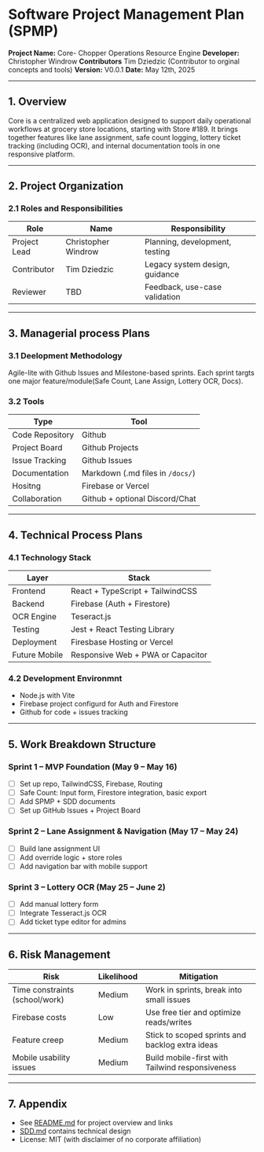 # Software Project Management Plan (SPMP)
**Project Name:** Core- Chopper Operations Resource Engine
**Developer:** Christopher Windrow
**Contributors** Tim Dziedzic (Contributor to orginal concepts and tools)
**Version:** V0.0.1
**Date:** May 12th, 2025

---

## 1. Overview
Core is a centralized web application designed to support daily operational workflows at grocery store locations, starting with Store #189. It brings together features like lane assignment, safe count logging, lottery ticket tracking (including OCR), and internal documentation tools in one responsive platform.

---
## 2. Project Organization
### 2.1 Roles and Responsibilities

|Role                | Name               | Responsibility     |
|--------------------|--------------------|--------------------|
|Project Lead        | Christopher Windrow|Planning, development, testing |                   |
|Contributor         | Tim Dziedzic       |Legacy system design, guidance |
|Reviewer            | TBD                |Feedback, use-case validation  |

---
## 3. Managerial process Plans

### 3.1 Deelopment Methodology
Agile-lite with Github Issues and Milestone-based sprints.
Each sprint targts one major feature/module(Safe Count, Lane Assign, Lottery OCR, Docs).

### 3.2 Tools
|Type             |Tool                |
|-----------------|--------------------|
|Code Repository  | Github             |
|Project Board    | Github Projects    |
|Issue Tracking   | Github Issues      |
|Documentation    | Markdown (.md files in `/docs/`) |
|Hositng          | Firebase or Vercel |
|Collaboration    | Github + optional Discord/Chat |
---
## 4. Technical Process Plans

### 4.1 Technology Stack
| Layer        | Stack                           |
|--------------|---------------------------------|
| Frontend     | React + TypeScript + TailwindCSS|
| Backend      | Firebase (Auth  + Firestore)    |
| OCR Engine   | Teseract.js                     |
|Testing       | Jest + React Testing Library    |
|Deployment    | Firesbase Hosting or Vercel     |
|Future Mobile | Responsive Web + PWA or Capacitor |

### 4.2 Development Environmnt
- Node.js with Vite
- Firebase project configurd for Auth and Firestore
- Github for code + issues tracking
---

## 5. Work Breakdown Structure

### Sprint 1 – MVP Foundation (May 9 – May 16)
- [ ] Set up repo, TailwindCSS, Firebase, Routing
- [ ] Safe Count: Input form, Firestore integration, basic export
- [ ] Add SPMP + SDD documents
- [ ] Set up GitHub Issues + Project Board

### Sprint 2 – Lane Assignment & Navigation (May 17 – May 24)
- [ ] Build lane assignment UI
- [ ] Add override logic + store roles
- [ ] Add navigation bar with mobile support

### Sprint 3 – Lottery OCR (May 25 – June 2)
- [ ] Add manual lottery form
- [ ] Integrate Tesseract.js OCR
- [ ] Add ticket type editor for admins

---

## 6. Risk Management

| Risk | Likelihood | Mitigation |
|------|------------|------------|
| Time constraints (school/work) | Medium | Work in sprints, break into small issues |
| Firebase costs | Low | Use free tier and optimize reads/writes |
| Feature creep | Medium | Stick to scoped sprints and backlog extra ideas |
| Mobile usability issues | Medium | Build mobile-first with Tailwind responsiveness |

---

## 7. Appendix

- See [README.md](../README.md) for project overview and links
- [SDD.md](./SDD.md) contains technical design
- License: MIT (with disclaimer of no corporate affiliation)
